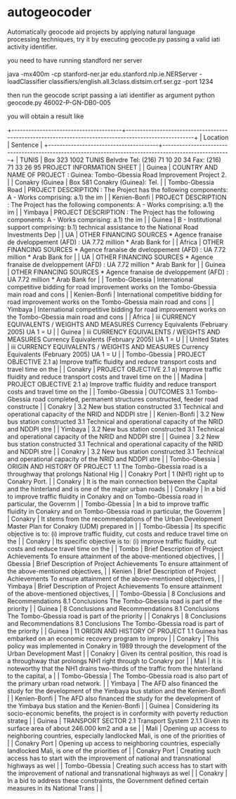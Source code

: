 # autogeocoder
Automatically  geocode aid projects by applying natural language processing techniques, try it by executing geocode.py passing a valid iati activity identifier.


you need to have running standford ner server

java -mx400m -cp stanford-ner.jar edu.stanford.nlp.ie.NERServer -loadClassifier classifiers/english.all.3class.distsim.crf.ser.gz -port 1234

then run the geocode script passing a iati identifier as argument
python geocode.py  46002-P-GN-DB0-005


you will obtain a result like


+---------------------------------------+------------------------------------------------------------------------------------------------------+
| Location                              | Sentence                                                                                             |
+---------------------------------------+------------------------------------------------------------------------------------------------------+
| TUNIS                                 | Box 323  1002 TUNIS Belvdre Tel: (216) 71 10 20 34 Fax: (216) 71 33 26 95  PROJECT INFORMATION SHEET |
| Guinea                                | COUNTRY AND NAME OF PROJECT : Guinea: Tombo-Gbessia Road Improvement       Project  2.               |
| Conakry (Guinea                       | Box 581 Conakry (Guinea): Tel.                                                                       |
| Tombo-Gbessia Road                    | PROJECT DESCRIPTION  : The Project has the following components:  A - Works comprising:  a.1) the im |
| Kenien-Bonfi                          | PROJECT DESCRIPTION  : The Project has the following components:  A - Works comprising:  a.1) the im |
| Yimbaya                               | PROJECT DESCRIPTION  : The Project has the following components:  A - Works comprising:  a.1) the im |
| Guinea                                | B - Institutional support comprising: b.1) technical assistance to the National Road Investments Dep |
| UA                                    | OTHER FINANCING SOURCES * Agence franaise de dveloppement (AFD)   : UA 7.72 million  * Arab Bank for |
| Africa                                | OTHER FINANCING SOURCES * Agence franaise de dveloppement (AFD)   : UA 7.72 million  * Arab Bank for |
| UA                                    | OTHER FINANCING SOURCES * Agence franaise de dveloppement (AFD)   : UA 7.72 million  * Arab Bank for |
| Guinea                                | OTHER FINANCING SOURCES * Agence franaise de dveloppement (AFD)   : UA 7.72 million  * Arab Bank for |
| Tombo-Gbessia                         | International competitive bidding for road improvement works on the Tombo-Gbessia main road and cons |
| Kenien-Bonfi                          | International competitive bidding for road improvement works on the Tombo-Gbessia main road and cons |
| Yimbaya                               | International competitive bidding for road improvement works on the Tombo-Gbessia main road and cons |
| Africa                                |    iii   CURRENCY EQUIVALENTS / WEIGHTS AND MEASURES  Currency Equivalents (February 2005)  UA 1 = U |
| Guinea                                |    iii   CURRENCY EQUIVALENTS / WEIGHTS AND MEASURES  Currency Equivalents (February 2005)  UA 1 = U |
| United States                         |    iii   CURRENCY EQUIVALENTS / WEIGHTS AND MEASURES  Currency Equivalents (February 2005)  UA 1 = U |
| Tombo-Gbessia                         | PROJECT OBJECTIVE  2.1 a) Improve traffic fluidity and reduce transport costs and travel time on the |
| Conakry                               | PROJECT OBJECTIVE  2.1 a) Improve traffic fluidity and reduce transport costs and travel time on the |
| Madina                                | PROJECT OBJECTIVE  2.1 a) Improve traffic fluidity and reduce transport costs and travel time on the |
| Tombo-Gbessia                         | OUTCOMES  3.1 Tombo-Gbessia road completed, permanent structures constructed, feeder road constructe |
| Conakry                               | 3.2 New bus station constructed    3.1 Technical and operational capacity of the NRID and NDDPI stre |
| Kenien-Bonfi                          | 3.2 New bus station constructed    3.1 Technical and operational capacity of the NRID and NDDPI stre |
| Yimbaya                               | 3.2 New bus station constructed    3.1 Technical and operational capacity of the NRID and NDDPI stre |
| Guinea                                | 3.2 New bus station constructed    3.1 Technical and operational capacity of the NRID and NDDPI stre |
| Conakry                               | 3.2 New bus station constructed    3.1 Technical and operational capacity of the NRID and NDDPI stre |
| Tombo-Gbessia                         | ORIGIN AND HISTORY OF PROJECT  1.1 The Tombo-Gbessia road is a throughway that prolongs National Hig |
| Conakry Port                          | 1 (NH1) right up to Conakry Port.                                                                    |
| Conakry                               | It is the main connection between the Capital and the hinterland and is one of the major urban roads |
| Conakry                               | In a bid to improve traffic fluidity in Conakry and on Tombo-Gbessia road in particular, the Governm |
| Tombo-Gbessia                         | In a bid to improve traffic fluidity in Conakry and on Tombo-Gbessia road in particular, the Governm |
| Conakry                               | It stems from the recommendations of the Urban Development Master Plan for Conakry (UDM) prepared in |
| Tombo-Gbessia                         | Its specific objective is to: (i) improve traffic fluidity, cut costs and reduce travel time on the  |
| Conakry                               | Its specific objective is to: (i) improve traffic fluidity, cut costs and reduce travel time on the  |
| Tombo                                 | Brief Description of Project Achievements   To ensure attainment of the above-mentioned objectives,  |
| Gbessia                               | Brief Description of Project Achievements   To ensure attainment of the above-mentioned objectives,  |
| Kenien                                | Brief Description of Project Achievements   To ensure attainment of the above-mentioned objectives,  |
| Yimbaya                               | Brief Description of Project Achievements   To ensure attainment of the above-mentioned objectives,  |
| Tombo-Gbessia                         | 8 Conclusions and Recommendations   8.1 Conclusions   The Tombo-Gbessia road is part of the priority |
| Guinea                                | 8 Conclusions and Recommendations   8.1 Conclusions   The Tombo-Gbessia road is part of the priority |
| Conakrys                              | 8 Conclusions and Recommendations   8.1 Conclusions   The Tombo-Gbessia road is part of the priority |
| Guinea                                |  11 ORIGIN AND HISTORY OF PROJECT  1.1 Guinea has embarked on an economic recovery program to improv |
| Conakry                               | This policy was implemented in Conakry in 1989 through the development of the Urban Development Mast |
| Conakry                               | Given its central position, this road is a throughway that prolongs NH1 right through to Conakry por |
| Mali                                  | It is noteworthy that the NH1 drains two-thirds of the traffic from the hinterland to the capital, a |
| Tombo-Gbessia                         | The Tombo-Gbessia road is also part of the primary urban road network.                               |
| Yimbaya                               | The AFD also financed the study for the development of the Yimbaya bus station and the Kenien-Bonfi  |
| Kenien-Bonfi                          | The AFD also financed the study for the development of the Yimbaya bus station and the Kenien-Bonfi  |
| Guinea                                | Considering its socio-economic benefits, the project is in conformity with poverty reduction strateg |
| Guinea                                | TRANSPORT SECTOR   2.1 Transport System   2.1.1 Given its surface area of about 246.000 km2 and a se |
| Mali                                  | Opening up access to neighboring countries, especially landlocked Mali, is one of the priorities of  |
| Conakry Port                          | Opening up access to neighboring countries, especially landlocked Mali, is one of the priorities of  |
| Conakry Port                          | Creating such access has to start with the improvement of national and transnational highways as wel |
| Tombo-Gbessia                         | Creating such access has to start with the improvement of national and transnational highways as wel |
| Conakry                               | In a bid to address these constraints, the Government defined certain measures in its National Trans |
|